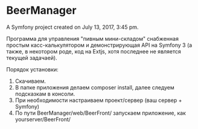 BeerManager
===========

A Symfony project created on July 13, 2017, 3:45 pm.

Программа для управления "пивным мини-складом" снабженная простым касс-калькулятором и демонстрирующая
API на Symfony 3 (а также, в некотором роде, код на Extjs, хотя последнее не является текущей задачаей).

Порядок установки:
1) Скачиваем.
2) В папке приложения делаем composer install, далее следуем подсказкам в консоли.
3) При необходимости настраиваем проект/сервер (ваш сервер + Symfony)
4) По пути BeerManager/web/BeerFront/ запускаем приложение, как yourserver/BeerFront/
